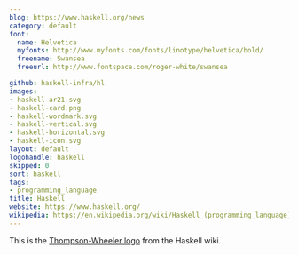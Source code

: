 ```yaml
---
blog: https://www.haskell.org/news
category: default
font:
  name: Helvetica
  myfonts: http://www.myfonts.com/fonts/linotype/helvetica/bold/
  freename: Swansea
  freeurl: http://www.fontspace.com/roger-white/swansea

github: haskell-infra/hl
images:
- haskell-ar21.svg
- haskell-card.png
- haskell-wordmark.svg
- haskell-vertical.svg
- haskell-horizontal.svg
- haskell-icon.svg
layout: default
logohandle: haskell
skipped: 0
sort: haskell
tags:
- programming_language
title: Haskell
website: https://www.haskell.org/
wikipedia: https://en.wikipedia.org/wiki/Haskell_(programming_language)
---
```


This is the [Thompson-Wheeler logo](http://www.haskell.org/haskellwiki/Thompson-Wheeler_logo) from the Haskell wiki.

